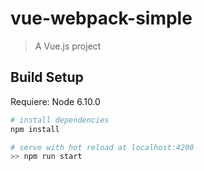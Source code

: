 # vue-webpack-simple

> A Vue.js project

## Build Setup
Requiere: Node 6.10.0
``` bash
# install dependencies
npm install

# serve with hot reload at localhost:4200
>> npm run start